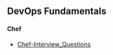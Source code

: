 ## DevOps Fundamentals

#### Chef
- [Chef-Interview_Questions](./Chef/Chef-Interview_Questions.md.html)
